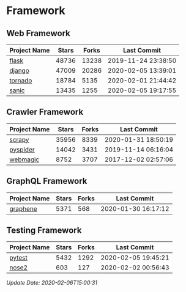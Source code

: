 # Framework

## Web Framework

| Project Name | Stars | Forks | Last Commit |
| ------------ | ----- | ----- | ----------- |
| [flask](https://github.com/pallets/flask) | 48736 | 13238 | 2019-11-24 23:38:50 |
| [django](https://github.com/django/django) | 47009 | 20286 | 2020-02-05 13:39:01 |
| [tornado](https://github.com/tornadoweb/tornado) | 18784 | 5135 | 2020-02-01 21:44:42 |
| [sanic](https://github.com/huge-success/sanic) | 13435 | 1255 | 2020-02-05 19:17:55 |

## Crawler Framework

| Project Name | Stars | Forks | Last Commit |
| ------------ | ----- | ----- | ----------- |
| [scrapy](https://github.com/scrapy/scrapy) | 35956 | 8339 | 2020-01-31 18:50:19 |
| [pyspider](https://github.com/binux/pyspider) | 14042 | 3431 | 2019-11-14 06:16:04 |
| [webmagic](https://github.com/code4craft/webmagic) | 8752 | 3707 | 2017-12-02 02:57:06 |

## GraphQL Framework

| Project Name | Stars | Forks | Last Commit |
| ------------ | ----- | ----- | ----------- |
| [graphene](https://github.com/graphql-python/graphene) | 5371 | 568 | 2020-01-30 16:17:12 |

## Testing Framework

| Project Name | Stars | Forks | Last Commit |
| ------------ | ----- | ----- | ----------- |
| [pytest](https://github.com/pytest-dev/pytest) | 5432 | 1292 | 2020-02-05 19:45:21 |
| [nose2](https://github.com/nose-devs/nose2) | 603 | 127 | 2020-02-02 00:56:43 |

*Update Date: 2020-02-06T15:00:31*
